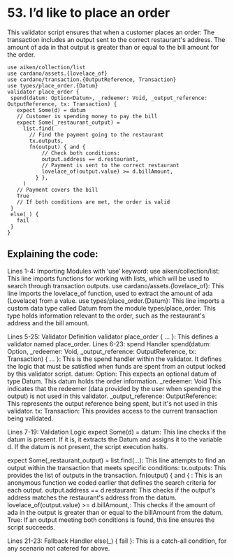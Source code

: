 # 53. I’d like to place an order

This validator script ensures that when a customer places an order:
The transaction includes an output sent to the correct restaurant's address.
The amount of ada in that output is greater than or equal to the bill amount for the order.

```aiken
use aiken/collection/list
use cardano/assets.{lovelace_of}
use cardano/transaction.{OutputReference, Transaction}
use types/place_order.{Datum}
validator place_order {
 spend(datum: Option<Datum>, _redeemer: Void, _output_reference: OutputReference, tx: Transaction) {
   expect Some(d) = datum
   // Customer is spending money to pay the bill
   expect Some(_restaurant_output) =
     list.find(
       // Find the payment going to the restaurant
       tx.outputs,
       fn(output) { and {
           // Check both conditions:
           output.address == d.restaurant,
           // Payment is sent to the correct restaurant
           lovelace_of(output.value) >= d.billAmount,
         } },
     )
   // Payment covers the bill
   True
   // If both conditions are met, the order is valid
 }
 else(_) {
   fail
 }
}
```

## Explaining the code:

Lines 1-4: Importing Modules with ‘use’ keyword:
use aiken/collection/list: This line imports functions for working with lists, which will be used to search through transaction outputs.
use cardano/assets.{lovelace_of}: This line imports the lovelace_of function, used to extract the amount of ada (Lovelace) from a value.
use types/place_order.{Datum}: This line imports a custom data type called Datum from the module types/place_order. This type holds information relevant to the order, such as the restaurant's address and the bill amount.

Lines 5-25: Validator Definition
validator place_order { ... }: This defines a validator named place_order.
Lines 6-23: spend Handler
spend(datum: Option<Datum>, _redeemer: Void, _output_reference: OutputReference, tx: Transaction) { ... }: This is the spend handler within the validator. It defines the logic that must be satisfied when funds are spent from an output locked by this validator script.
datum: Option<Datum>: This expects an optional datum of type Datum. This datum holds the order information.
_redeemer: Void This indicates that the redeemer (data provided by the user when spending the output) is not used in this validator.
_output_reference: OutputReference: This represents the output reference being spent, but it's not used in this validator.
tx: Transaction: This provides access to the current transaction being validated.

Lines 7-19: Validation Logic
expect Some(d) = datum: This line checks if the datum is present. If it is, it extracts the Datum and assigns it to the variable d. If the datum is not present, the script execution halts.


expect Some(_restaurant_output) =  list.find(...): This line attempts to find an output within the transaction that meets specific conditions:
tx.outputs: This provides the list of outputs in the transaction.
 fn(output) { and { : This is an anonymous function we coded earlier that defines the search criteria for each output.
output.address == d.restaurant: This checks if the output's address matches the restaurant's address from the datum.
lovelace_of(output.value) >= d.billAmount,: This checks if the amount of ada in the output is greater than or equal to the billAmount from the datum.
True: If an output meeting both conditions is found, this line ensures the script succeeds.

Lines 21-23: Fallback Handler
else(_) { fail }: This is a catch-all condition, for any scenario not catered for above.
